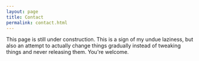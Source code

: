 ```yaml
---
layout: page
title: Contact
permalink: contact.html
---
```


This page is still under construction. This is a sign of my undue laziness, but also an attempt to actually change things gradually instead of tweaking things and never releasing them. You're welcome.
